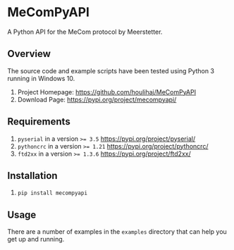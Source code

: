 # MeComPyAPI
A Python API for the MeCom protocol by Meerstetter.

## Overview
The source code and example scripts have been tested using Python 3 running in Windows 10.

1. Project Homepage: https://github.com/houlihaj/MeComPyAPI
1. Download Page: https://pypi.org/project/mecompyapi/

## Requirements
1. `pyserial` in a version `>= 3.5` https://pypi.org/project/pyserial/
1. `pythoncrc` in a version `>= 1.21` https://pypi.org/project/pythoncrc/
1. `ftd2xx` in a version `>= 1.3.6` https://pypi.org/project/ftd2xx/

## Installation
1. `pip install mecompyapi`

## Usage
There are a number of examples in the `examples` directory that can help you get up and running.

